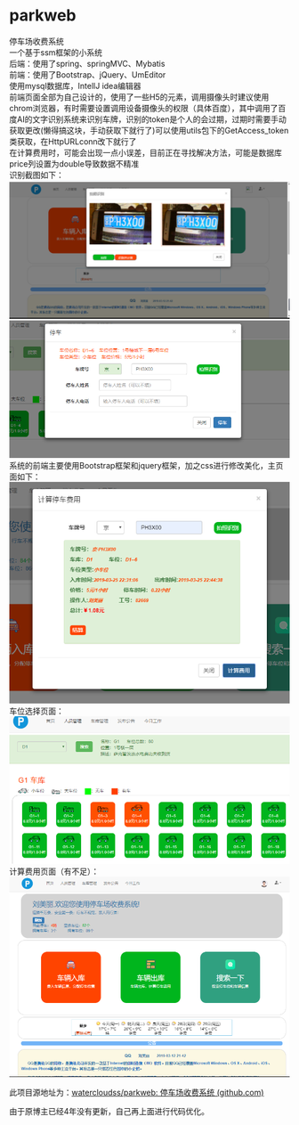# parkweb
停车场收费系统<br>
一个基于ssm框架的小系统<br>
后端：使用了spring、springMVC、Mybatis<br>
前端：使用了Bootstrap、jQuery、UmEditor<br>
使用mysql数据库，IntellJ idea编辑器<br>
前端页面全部为自己设计的，使用了一些H5的元素，调用摄像头时建议使用chrom浏览器，有时需要设置调用设备摄像头的权限（具体百度），其中调用了百度AI的文字识别系统来识别车牌，识别的token是个人的会过期，过期时需要手动获取更改(懒得搞这块，手动获取下就行了)可以使用utils包下的GetAccess_token类获取，在HttpURLconn改下就行了<br>
在计算费用时，可能会出现一点小误差，目前正在寻找解决方法，可能是数据库price列设置为double导致数据不精准<br>
识别截图如下：<br>
<img src="https://raw.githubusercontent.com/flowingwaters/images/master/parkweb-img/4.PNG" width="650"/>
<img src="https://raw.githubusercontent.com/flowingwaters/images/master/parkweb-img/5.PNG" width="650"/>
<br>
系统的前端主要使用Bootstrap框架和jquery框架，加之css进行修改美化，主页面如下：<br>
<img src="https://raw.githubusercontent.com/flowingwaters/images/master/parkweb-img/6.PNG" width="650"/>
<br>
车位选择页面：<br>
<img src="https://raw.githubusercontent.com/flowingwaters/images/master/parkweb-img/7.PNG" width="650"/>
<br>
计算费用页面（有不足）：<br>
<img src="https://raw.githubusercontent.com/flowingwaters/images/master/parkweb-img/8.PNG" width="650"/>



此项目源地址为：[watercloudss/parkweb: 停车场收费系统 (github.com)](https://github.com/watercloudss/parkweb)

由于原博主已经4年没有更新，自己再上面进行代码优化。
